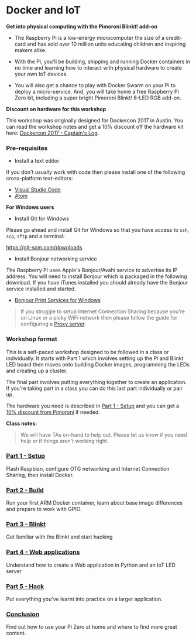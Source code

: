 # Docker and IoT

**Get into physical computing with the Pimoroni Blinkt! add-on**

* The Raspberry Pi is a low-energy microcomputer the size of a credit-card and has sold over 10 million units educating children and inspiring makers alike.

* With the Pi, you'll be building, shipping and running Docker containers in no time and learning how to interact with physical hardware to create your own IoT devices.

* You will also get a chance to play with Docker Swarm on your Pi to deploy a micro-service. And, you will take home a free Raspberry Pi Zero kit, including a super bright Pimoroni Blinkt! 8-LED RGB add-on.

**Discount on hardware for this workshop**

This workshop was originally designed for Dockercon 2017 in Austin. You can read the workshop notes and get a 10% discount off the hardware kit here: [Dockercon 2017 - Captain's Log](https://blog.alexellis.io/dockercon-2017-captains-log/).

### Pre-requisites

* Install a text editor

If you don't usually work with code then please install one of the following cross-platform text-editors:

* [Visual Studio Code](https://code.visualstudio.com)
* [Atom](https://atom.io)

**For Windows users**

* Install Git for Windows

Please go ahead and install Git for Windows so that you have access to `ssh`, `scp`, `sftp` and a terminal:

https://git-scm.com/downloads

* Install Bonjour networking service

The Raspberry Pi uses Apple's Bonjour/Avahi service to advertise its IP address. You will need to install Bonjour which is packaged in the following download. If you have iTunes installed you should already have the Bonjour service installed and started.

* [Bonjour Print Services for Windows](https://support.apple.com/kb/DL999?locale=en_US)

> If you struggle to setup Internet Connection Sharing because you're on Linux or a picky WiFi network then please follow the guide for configuring a [Proxy server](https://github.com/alexellis/docker-blinkt-workshop/blob/master/PROXIES.md).

### Workshop format

This is a self-paced workshop designed to be followed in a class or individually. It starts with Part 1 which involves setting up the Pi and Blinkt LED board then moves onto building Docker images, programming the LEDs and creating up a cluster.

The final part involves putting everything together to create an application. If you're taking part in a class you can do this last part individually or pair up.

The hardware you need is described in [Part 1 - Setup](https://github.com/alexellis/docker-blinkt-workshop/blob/master/1-SETUP.md) and you can get a [10% discount from Pimoroni](https://blog.alexellis.io/dockercon-2017-captains-log/) if needed.

**Class notes:**

> We will have TAs on-hand to help out. Please let us know if you need help or if things aren't working right.

### [Part 1 - Setup](https://github.com/alexellis/docker-blinkt-workshop/blob/master/1-SETUP.md)

Flash Raspbian, configure OTG networking and Internet Connection Sharing, then install Docker.

### [Part 2 - Build](https://github.com/alexellis/docker-blinkt-workshop/blob/master/2-BUILD.md)

Run your first ARM Docker container, learn about base image differences and prepare to work with GPIO. 

### [Part 3 - Blinkt](https://github.com/alexellis/docker-blinkt-workshop/blob/master/3-BLINKT.md)

Get familiar with the Blinkt and start hacking

### [Part 4 - Web applications](https://github.com/alexellis/docker-blinkt-workshop/blob/master/4-WEB.md)

Understand how to create a Web application in Python and an IoT LED server

### [Part 5 - Hack](https://github.com/alexellis/docker-blinkt-workshop/blob/master/5-HACK.md)

Put everything you've learnt into practice on a larger application.

### [Conclusion](https://github.com/alexellis/docker-blinkt-workshop/blob/master/CONCLUSION.md)

Find out how to use your Pi Zero at home and where to find more great content. 
